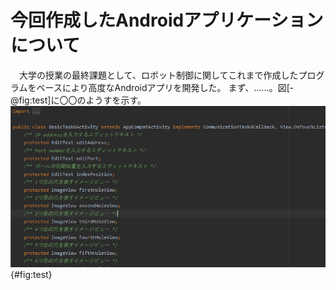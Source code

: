 # 今回作成したAndroidアプリケーションについて
　大学の授業の最終課題として、ロボット制御に関してこれまで作成したプログラムをベースにより高度なAndroidアプリを開発した。
 まず、……。図[-@fig:test]に〇〇のようすを示す。
 ![テスト[^fig]](/test.png){#fig:test}
